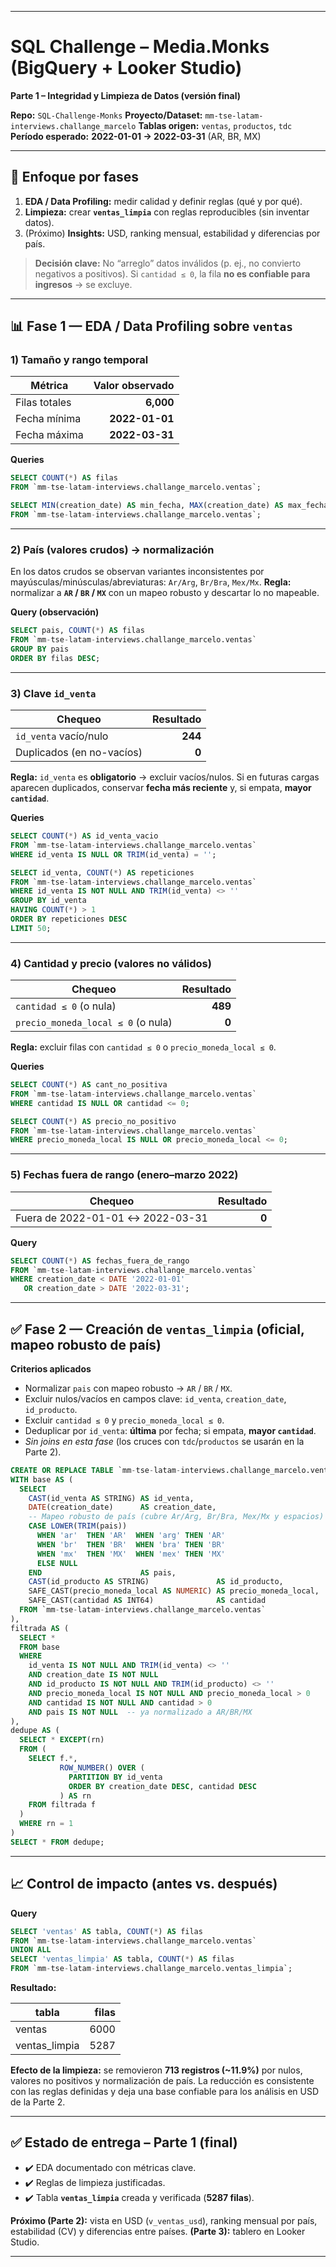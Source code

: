 
---

# SQL Challenge – Media.Monks (BigQuery + Looker Studio)

**Parte 1 – Integridad y Limpieza de Datos (versión final)**

**Repo:** `SQL-Challenge-Monks`
**Proyecto/Dataset:** `mm-tse-latam-interviews.challange_marcelo`
**Tablas origen:** `ventas`, `productos`, `tdc`
**Período esperado:** **2022-01-01 → 2022-03-31** (AR, BR, MX)

---

## 🧭 Enfoque por fases

1. **EDA / Data Profiling:** medir calidad y definir reglas (qué y por qué).
2. **Limpieza:** crear **`ventas_limpia`** con reglas reproducibles (sin inventar datos).
3. (Próximo) **Insights:** USD, ranking mensual, estabilidad y diferencias por país.

> **Decisión clave:** No “arreglo” datos inválidos (p. ej., no convierto negativos a positivos). Si `cantidad ≤ 0`, la fila **no es confiable para ingresos** → se excluye.

---

## 📊 Fase 1 — EDA / Data Profiling sobre `ventas`

### 1) Tamaño y rango temporal

| Métrica       | Valor observado |
| ------------- | --------------: |
| Filas totales |       **6,000** |
| Fecha mínima  |  **2022-01-01** |
| Fecha máxima  |  **2022-03-31** |

**Queries**

```sql
SELECT COUNT(*) AS filas
FROM `mm-tse-latam-interviews.challange_marcelo.ventas`;

SELECT MIN(creation_date) AS min_fecha, MAX(creation_date) AS max_fecha
FROM `mm-tse-latam-interviews.challange_marcelo.ventas`;
```

---

### 2) País (valores crudos) → normalización

En los datos crudos se observan variantes inconsistentes por mayúsculas/minúsculas/abreviaturas: `Ar/Arg`, `Br/Bra`, `Mex/Mx`.
**Regla:** normalizar a **`AR` / `BR` / `MX`** con un mapeo robusto y descartar lo no mapeable.

**Query (observación)**

```sql
SELECT pais, COUNT(*) AS filas
FROM `mm-tse-latam-interviews.challange_marcelo.ventas`
GROUP BY pais
ORDER BY filas DESC;
```

---

### 3) Clave `id_venta`

| Chequeo                   | Resultado |
| ------------------------- | --------: |
| `id_venta` vacío/nulo     |   **244** |
| Duplicados (en no-vacíos) |     **0** |

**Regla:** `id_venta` es **obligatorio** → excluir vacíos/nulos.
Si en futuras cargas aparecen duplicados, conservar **fecha más reciente** y, si empata, **mayor `cantidad`**.

**Queries**

```sql
SELECT COUNT(*) AS id_venta_vacio
FROM `mm-tse-latam-interviews.challange_marcelo.ventas`
WHERE id_venta IS NULL OR TRIM(id_venta) = '';

SELECT id_venta, COUNT(*) AS repeticiones
FROM `mm-tse-latam-interviews.challange_marcelo.ventas`
WHERE id_venta IS NOT NULL AND TRIM(id_venta) <> ''
GROUP BY id_venta
HAVING COUNT(*) > 1
ORDER BY repeticiones DESC
LIMIT 50;
```

---

### 4) Cantidad y precio (valores no válidos)

| Chequeo                            | Resultado |
| ---------------------------------- | --------: |
| `cantidad ≤ 0` (o nula)            |   **489** |
| `precio_moneda_local ≤ 0` (o nula) |     **0** |

**Regla:** excluir filas con `cantidad ≤ 0` o `precio_moneda_local ≤ 0`.

**Queries**

```sql
SELECT COUNT(*) AS cant_no_positiva
FROM `mm-tse-latam-interviews.challange_marcelo.ventas`
WHERE cantidad IS NULL OR cantidad <= 0;

SELECT COUNT(*) AS precio_no_positivo
FROM `mm-tse-latam-interviews.challange_marcelo.ventas`
WHERE precio_moneda_local IS NULL OR precio_moneda_local <= 0;
```

---

### 5) Fechas fuera de rango (enero–marzo 2022)

| Chequeo                          | Resultado |
| -------------------------------- | --------: |
| Fuera de 2022-01-01 ↔ 2022-03-31 |     **0** |

**Query**

```sql
SELECT COUNT(*) AS fechas_fuera_de_rango
FROM `mm-tse-latam-interviews.challange_marcelo.ventas`
WHERE creation_date < DATE '2022-01-01'
   OR creation_date > DATE '2022-03-31';
```

---

## ✅ Fase 2 — Creación de `ventas_limpia` (oficial, mapeo robusto de país)

**Criterios aplicados**

* Normalizar `pais` con mapeo robusto → `AR` / `BR` / `MX`.
* Excluir nulos/vacíos en campos clave: `id_venta`, `creation_date`, `id_producto`.
* Excluir `cantidad ≤ 0` y `precio_moneda_local ≤ 0`.
* Deduplicar por `id_venta`: **última** por fecha; si empata, **mayor `cantidad`**.
* *Sin joins en esta fase* (los cruces con `tdc`/`productos` se usarán en la Parte 2).

```sql
CREATE OR REPLACE TABLE `mm-tse-latam-interviews.challange_marcelo.ventas_limpia` AS
WITH base AS (
  SELECT
    CAST(id_venta AS STRING) AS id_venta,
    DATE(creation_date)      AS creation_date,
    -- Mapeo robusto de país (cubre Ar/Arg, Br/Bra, Mex/Mx y espacios)
    CASE LOWER(TRIM(pais))
      WHEN 'ar'  THEN 'AR'  WHEN 'arg' THEN 'AR'
      WHEN 'br'  THEN 'BR'  WHEN 'bra' THEN 'BR'
      WHEN 'mx'  THEN 'MX'  WHEN 'mex' THEN 'MX'
      ELSE NULL
    END                      AS pais,
    CAST(id_producto AS STRING)               AS id_producto,
    SAFE_CAST(precio_moneda_local AS NUMERIC) AS precio_moneda_local,
    SAFE_CAST(cantidad AS INT64)              AS cantidad
  FROM `mm-tse-latam-interviews.challange_marcelo.ventas`
),
filtrada AS (
  SELECT *
  FROM base
  WHERE
    id_venta IS NOT NULL AND TRIM(id_venta) <> ''
    AND creation_date IS NOT NULL
    AND id_producto IS NOT NULL AND TRIM(id_producto) <> ''
    AND precio_moneda_local IS NOT NULL AND precio_moneda_local > 0
    AND cantidad IS NOT NULL AND cantidad > 0
    AND pais IS NOT NULL  -- ya normalizado a AR/BR/MX
),
dedupe AS (
  SELECT * EXCEPT(rn)
  FROM (
    SELECT f.*,
           ROW_NUMBER() OVER (
             PARTITION BY id_venta
             ORDER BY creation_date DESC, cantidad DESC
           ) AS rn
    FROM filtrada f
  )
  WHERE rn = 1
)
SELECT * FROM dedupe;
```

---

## 📈 Control de impacto (antes vs. después)

**Query**

```sql
SELECT 'ventas' AS tabla, COUNT(*) AS filas
FROM `mm-tse-latam-interviews.challange_marcelo.ventas`
UNION ALL
SELECT 'ventas_limpia' AS tabla, COUNT(*) AS filas
FROM `mm-tse-latam-interviews.challange_marcelo.ventas_limpia`;
```

**Resultado:**

| tabla          | filas |
| -------------- | ----: |
| ventas         |  6000 |
| ventas\_limpia |  5287 |

**Efecto de la limpieza:** se removieron **713 registros (\~11.9%)** por nulos, valores no positivos y normalización de país. La reducción es consistente con las reglas definidas y deja una base confiable para los análisis en USD de la Parte 2.

---

## ✅ Estado de entrega – Parte 1 (final)

* ✔️ EDA documentado con métricas clave.
* ✔️ Reglas de limpieza justificadas.
* ✔️ Tabla **`ventas_limpia`** creada y verificada (**5287 filas**).

**Próximo (Parte 2):** vista en USD (`v_ventas_usd`), ranking mensual por país, estabilidad (CV) y diferencias entre países.
**(Parte 3):** tablero en Looker Studio.

---

